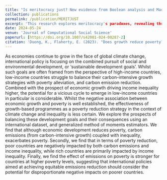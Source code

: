 ```yaml
---
title: "Is meritocracy just? New evidence from Boolean analysis and Machine learning"
collection: publications
permalink: /publication/MERITJUST
excerpt: 'This research explores meritocracy's paradoxes, revealing through Boolean analysis that it downplays hard work in favor of talent and suggesting conditions for a logical meritocracy, while machine learning on European Social Survey data links meritocratic equality of opportunities to belief in social privilege, ultimately advocating for a novel form of meritocracy.'
date: 2024-05-24
venue: 'Journal of Computational Social Science'
paperurl: [https://doi.org/10.1007/s42001-024-00287-2]
citation: 'Duong, K., Flaherty, E. (2023). "Does growth reduce poverty? The mediating role of carbon emissions and income inequality." <i>Econ Change Restruct</i>. 56, 3309–3334'
---
```


As economies continue to grow in the face of global climate change, international policy is focusing on the combined pursuit of social and environmental development, or ‘sustainable development goals’. Whilst such goals are often framed from the perspective of high-income countries, low-income countries struggle to balance their carbon-intensive growth strategies with poverty alleviation, and carbon emission reduction. Combined with the prospect of economic growth driving income inequality higher, the potential for a vicious cycle to emerge in low-income countries in particular is considerable. Whilst the negative association between economic growth and poverty is well established, the effectiveness of growth-based programmes as a poverty reduction strategy in the context of climate change and inequality is less certain. We explore the prospects of balancing these development goals and their consequences using an international dataset, and generalized method of moments estimators. We find that although economic development reduces poverty, carbon emissions (from carbon-intensive growth) coupled with inequality, exacerbates poverty. Secondly, we find that in terms of poverty reduction, poor countries are negatively impacted by both carbon emissions and income inequality, while rich countries are primarily impacted by income inequality. Finally, we find the effect of emissions on poverty is stronger for countries at higher poverty levels, suggesting that international policies aimed at achieving equitable emissions reduction should consider the potential for disproportionate negative impacts on poorer countries.
